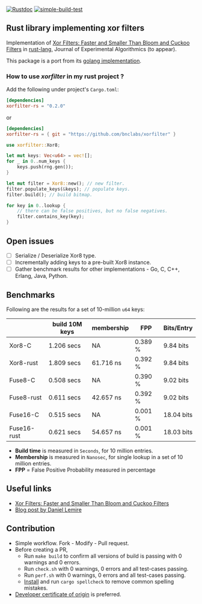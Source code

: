 [![Rustdoc](https://img.shields.io/badge/rustdoc-hosted-blue.svg)](https://docs.rs/xorfilter-rs)
[![simple-build-test](https://github.com/bnclabs/xorfilter/actions/workflows/simple-build-test.yml/badge.svg)](https://github.com/bnclabs/xorfilter/actions/workflows/simple-build-test.yml)

Rust library implementing xor filters
-------------------------------------

Implementation of [Xor Filters: Faster and Smaller Than Bloom and Cuckoo Filters](https://arxiv.org/abs/1912.08258)
in [rust-lang](https://www.rust-lang.org/), Journal of Experimental Algorithmics (to appear).

This package is a port from its [golang implementation](https://github.com/FastFilter/xorfilter).

### How to use _xorfilter_ in my rust project ?

Add the following under project's `Cargo.toml`:

```toml
[dependencies]
xorfilter-rs = "0.2.0"
```

or

```toml
[dependencies]
xorfilter-rs = { git = "https://github.com/bnclabs/xorfilter" }
```

```rust
use xorfilter::Xor8;

let mut keys: Vec<u64> = vec![];
for _ in 0..num_keys {
    keys.push(rng.gen());
}

let mut filter = Xor8::new(); // new filter.
filter.populate_keys(&keys); // populate keys.
filter.build(); // build bitmap.

for key in 0..lookup {
    // there can be false positives, but no false negatives.
    filter.contains_key(key);
}
```

Open issues
-----------

* [ ] Serialize / Deserialize Xor8 type.
* [ ] Incrementally adding keys to a pre-built Xor8 instance.
* [ ] Gather benchmark results for other implementations - Go, C, C++, Erlang, Java, Python.

Benchmarks
----------

Following are the results for a set of 10-million `u64` keys:

|             |  build 10M keys |  membership |   FPP   |  Bits/Entry |
|-------------|-----------------|-------------|---------|-------------|
| Xor8-C      |   1.206 secs    |    NA       | 0.389 % |  9.84 bits  |
| Xor8-rust   |   1.809 secs    | 61.716 ns   | 0.392 % |  9.84 bits  |
| Fuse8-C     |   0.508 secs    |    NA       | 0.390 % |  9.02 bits  |
| Fuse8-rust  |   0.611 secs    | 42.657 ns   | 0.392 % |  9.02 bits  |
| Fuse16-C    |   0.515 secs    |    NA       | 0.001 % | 18.04 bits  |
| Fuse16-rust |   0.621 secs    | 54.657 ns   | 0.001 % | 18.03 bits  |

* **Build time** is measured in `Seconds`, for 10 million entries.
* **Membership** is measured in `Nanosec`, for single lookup in a set of 10 million entries.
* **FPP** = False Positive Probability measured in percentage

Useful links
------------

* [Xor Filters: Faster and Smaller Than Bloom and Cuckoo Filters](https://arxiv.org/abs/1912.08258)
* [Blog post by Daniel Lemire](https://lemire.me/blog/2019/12/19/xor-filters-faster-and-smaller-than-bloom-filters/)


Contribution
------------

* Simple workflow. Fork - Modify - Pull request.
* Before creating a PR,
  * Run `make build` to confirm all versions of build is passing with
    0 warnings and 0 errors.
  * Run `check.sh` with 0 warnings, 0 errors and all test-cases passing.
  * Run `perf.sh` with 0 warnings, 0 errors and all test-cases passing.
  * [Install][spellcheck] and run `cargo spellcheck` to remove common spelling mistakes.
* [Developer certificate of origin][dco] is preferred.

[dco]: https://developercertificate.org/
[spellcheck]: https://github.com/drahnr/cargo-spellcheck
